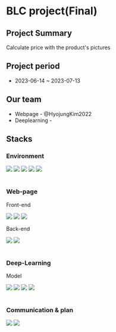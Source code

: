 # BLC project(Final)

<h2>Project Summary</h2>
<p>Calculate price with the product's pictures</p>

<h2>Project period</h2>
 <ul>
   <li>2023-06-14 ~ 2023-07-13</li>
 </ul>

<h2>Our team</h2>
<ul>
 <li>Webpage - @HyojungKim2022</li>
 <li>Deeplearning - </li>
</ul>
  
<h2>Stacks</h2>
<h3>Environment</h3>
<div>
  <a href = "https://code.visualstudio.com"><img src="https://img.shields.io/badge/visualstudiocode-007ACC?style=for-the-badge&logo=visualstudiocode&logoColor=white"></a>
  <a href = "kaggle.com"><img src="https://img.shields.io/badge/kaggle-20BEFF?style=for-the-badge&logo=kaggle&logoColor=white"></a>
  <a href = "https://colab.research.google.com"><img src="https://img.shields.io/badge/googlecolab-F9AB00?style=for-the-badge&logo=googlecolab&logoColor=white"></a>
  <img src="https://img.shields.io/badge/pycharm-000000?style=for-the-badge&logo=pycharm&logoColor=white">
  <img src="https://img.shields.io/badge/github-181717?style=for-the-badge&logo=github&logoColor=white">
</div>
<br>
<h3>Web-page</h3>
<p>Front-end</p>
<div>
  <img src="https://img.shields.io/badge/html5-E34F26?style=for-the-badge&logo=html5&logoColor=white">
  <img src="https://img.shields.io/badge/css3-1572B6?style=for-the-badge&logo=css3&logoColor=white">
  <img src="https://img.shields.io/badge/javascript-F7DF1E?style=for-the-badge&logo=javascript&logoColor=white">
</div>
<p>Back-end</p>
<div>
  <img src="https://img.shields.io/badge/django-092E20?style=for-the-badge&logo=django&logoColor=white">
  <img src="https://img.shields.io/badge/javascript-F7DF1E?style=for-the-badge&logo=javascript&logoColor=white">
</div>
<br>
<h3>Deep-Learning</h3>
<p>Model</p>
<div>
  <img src="https://img.shields.io/badge/yolov3-181717?style=for-the-badge&logo=github&logoColor=white">
  <img src="https://img.shields.io/badge/yolov5-181717?style=for-the-badge&logo=github&logoColor=white">
  <img src="https://img.shields.io/badge/faster_rcnn-181717?style=for-the-badge&logo=github&logoColor=white">
  <img src="https://img.shields.io/badge/efficeint-det-181717?style=for-the-badge&logo=github&logoColor=white">
</div>
<br>
<h3>Communication & plan</h3>
<div>
  <img src="https://img.shields.io/badge/slack-4A154B?style=for-the-badge&logo=slack&logoColor=white">
  <img src="https://img.shields.io/badge/notion-000000?style=for-the-badge&logo=notion&logoColor=white">
</div>
  

